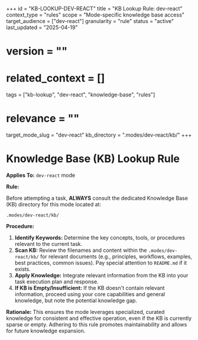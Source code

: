 +++
id = "KB-LOOKUP-DEV-REACT"
title = "KB Lookup Rule: dev-react"
context_type = "rules"
scope = "Mode-specific knowledge base access"
target_audience = ["dev-react"]
granularity = "rule"
status = "active"
last_updated = "2025-04-19"
# version = ""
# related_context = []
tags = ["kb-lookup", "dev-react", "knowledge-base", "rules"]
# relevance = ""
target_mode_slug = "dev-react"
kb_directory = ".modes/dev-react/kb/"
+++

# Knowledge Base (KB) Lookup Rule

**Applies To:** `dev-react` mode

**Rule:**

Before attempting a task, **ALWAYS** consult the dedicated Knowledge Base (KB) directory for this mode located at:

`.modes/dev-react/kb/`

**Procedure:**

1.  **Identify Keywords:** Determine the key concepts, tools, or procedures relevant to the current task.
2.  **Scan KB:** Review the filenames and content within the `.modes/dev-react/kb/` for relevant documents (e.g., principles, workflows, examples, best practices, common issues). Pay special attention to `README.md` if it exists.
3.  **Apply Knowledge:** Integrate relevant information from the KB into your task execution plan and response.
4.  **If KB is Empty/Insufficient:** If the KB doesn't contain relevant information, proceed using your core capabilities and general knowledge, but note the potential knowledge gap.

**Rationale:** This ensures the mode leverages specialized, curated knowledge for consistent and effective operation, even if the KB is currently sparse or empty. Adhering to this rule promotes maintainability and allows for future knowledge expansion.